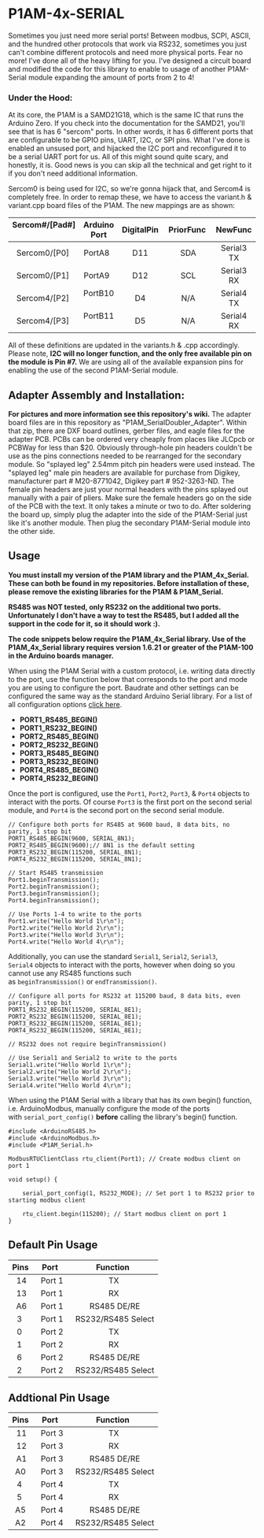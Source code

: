 # P1AM-4x-SERIAL

Sometimes you just need more serial ports! Between modbus, SCPI, ASCII, and the hundred other protocols that work via RS232, sometimes you just can't combine different protocols and need more physical ports. Fear no more! I've done all of the heavy lifting for you. I've designed a circuit board and modified the code for this library to enable to usage of another P1AM-Serial module expanding the amount of ports from 2 to 4! 

### Under the Hood:
At its core, the P1AM is a SAMD21G18, which is the same IC that runs the Arduino Zero. If you check into the documentation for the SAMD21, you'll see that is has 6 "sercom" ports. In other words, it has 6 different ports that are configurable to be GPIO pins, UART, I2C, or SPI pins. What I've done is enabled an unsused port, and hijacked the I2C port and reconfigured it to be a serial UART port for us. All of this might sound quite scary, and honestly, it is. Good news is you can skip all the technical and get right to it if you don't need additional information.

Sercom0 is being used for I2C, so we're gonna hijack that, and Sercom4 is completely free. In order to remap these, we have to access the variant.h & variant.cpp board files of the P1AM. The new mappings are as shown:

|  Sercom#/[Pad#]  |  Arduino Port  |  DigitalPin  |  PriorFunc  |    NewFunc   |
|:----------------:|:--------------:|:------------:|:-----------:|:------------:| 
|  Sercom0/[P0]    |     PortA8     |      D11     |     SDA     |  Serial3 TX  |
|  Sercom0/[P1]    |     PortA9     |      D12     |     SCL     |  Serial3 RX  |
|  Sercom4/[P2]    |     PortB10    |      D4      |     N/A     |  Serial4 TX  |
|  Sercom4/[P3]    |     PortB11    |      D5      |     N/A     |  Serial4 RX  |

All of these definitions are updated in the variants.h & .cpp accordingly. Please note, **I2C will no longer function, and the only free available pin on the module is Pin #7.** We are using all of the available expansion pins for enabling the use of the second P1AM-Serial module.

## Adapter Assembly and Installation: 

**For pictures and more information see this repository's wiki.** The adapter board files are in this repository as "P1AM_SerialDoubler_Adapter". Within that zip, there are DXF board outlines, gerber files, and eagle files for the adapter PCB. PCBs can be ordered very cheaply from places like JLCpcb or PCBWay for less than $20. Obviously through-hole pin headers couldn't be use as the pins connections needed to be rearranged for the secondary module. So "splayed leg" 2.54mm pitch pin headers were used instead. The "splayed leg" male pin headers are available for purchase from Digikey, manufacturer part # M20-8771042, Digikey part # 952-3263-ND. The female pin headers are just your normal headers with the pins splayed out manually with a pair of pliers. Make sure the female headers go on the side of the PCB with the text. It only takes a minute or two to do. After soldering the board up, simply plug the adapter into the side of the P1AM-Serial just like it's another module. Then plug the secondary P1AM-Serial module into the other side. 

## Usage

**You must install my version of the P1AM library and the P1AM_4x_Serial. These can both be found in my repositories. Before installation of these, please remove the existing libraries for the P1AM & P1AM_Serial.** 

**RS485 was NOT tested, only RS232 on the additional two ports. Unfortunately I don't have a way to test the RS485, but I added all the support in the code for it, so it should work :).**

**The code snippets below require the P1AM_4x_Serial library. Use of the P1AM_4x_Serial library requires version 1.6.21 or greater of the P1AM-100 in the Arduino boards manager.**  

When using the P1AM Serial with a custom protocol, i.e. writing data directly to the port, use the function below that corresponds to the port and mode you are using to configure the port. Baudrate and other settings can be configured the same way as the standard Arduino Serial library. For a list of all configuration options [click here](https://www.arduino.cc/reference/en/language/functions/communication/serial/begin/).

-   **PORT1_RS485_BEGIN()**
-   **PORT1_RS232_BEGIN()**
-   **PORT2_RS485_BEGIN()**
-   **PORT2_RS232_BEGIN()**
-   **PORT3_RS485_BEGIN()**
-   **PORT3_RS232_BEGIN()**
-   **PORT4_RS485_BEGIN()**
-   **PORT4_RS232_BEGIN()**

Once the port is configured, use the `Port1`, `Port2`, `Port3`, & `Port4` objects to interact with the ports. Of course `Port3` is the first port on the second serial module, and `Port4` is the second port on the second serial module. 

```
// Configure both ports for RS485 at 9600 baud, 8 data bits, no parity, 1 stop bit
PORT1_RS485_BEGIN(9600, SERIAL_8N1);
PORT2_RS485_BEGIN(9600);// 8N1 is the default setting
PORT3_RS232_BEGIN(115200, SERIAL_8N1);  
PORT4_RS232_BEGIN(115200, SERIAL_8N1);

// Start RS485 transmission
Port1.beginTransmission();
Port2.beginTransmission();
Port3.beginTransmission();
Port4.beginTransmission();

// Use Ports 1-4 to write to the ports
Port1.write("Hello World 1\r\n");
Port2.write("Hello World 2\r\n");
Port3.write("Hello World 3\r\n");
Port4.write("Hello World 4\r\n");
```

Additionally, you can use the standard `Serial1`, `Serial2`, `Serial3`, `Serial4` objects to interact with the ports, however when doing so you cannot use any RS485 functions such as `beginTransmission()` or `endTransmission()`.

```
// Configure all ports for RS232 at 115200 baud, 8 data bits, even parity, 1 stop bit
PORT1_RS232_BEGIN(115200, SERIAL_8E1);
PORT2_RS232_BEGIN(115200, SERIAL_8E1);
PORT3_RS232_BEGIN(115200, SERIAL_8E1);
PORT4_RS232_BEGIN(115200, SERIAL_8E1);

// RS232 does not require beginTransmission()

// Use Serial1 and Serial2 to write to the ports
Serial1.write("Hello World 1\r\n");
Serial2.write("Hello World 2\r\n");
Serial3.write("Hello World 3\r\n");
Serial4.write("Hello World 4\r\n");
```

When using the P1AM Serial with a library that has its own begin() function, i.e. ArduinoModbus, manually configure the mode of the ports with `serial_port_config()` **before** calling the library's begin() function.

```
#include <ArduinoRS485.h>
#include <ArduinoModbus.h>
#include <P1AM_Serial.h>

ModbusRTUClientClass rtu_client(Port1); // Create modbus client on port 1

void setup() {

    serial_port_config(1, RS232_MODE); // Set port 1 to RS232 prior to starting modbus client

    rtu_client.begin(115200); // Start modbus client on port 1
}
```

## Default Pin Usage

| Pins  |  Port    | Function  | 
|:-----:|:--------:|:---------------:| 
|  14   |  Port 1  |    TX     | 
|  13   |  Port 1  |    RX     | 
|  A6   |  Port 1  |RS485 DE/RE| 
|  3    |  Port 1  |RS232/RS485 Select| 
|  0    |  Port 2  |    TX     | 
|  1    |  Port 2  |    RX     | 
|  6    |  Port 2  |RS485 DE/RE| 
|  2    |  Port 2  |RS232/RS485 Select| 

## Addtional Pin Usage

| Pins  |  Port    | Function  | 
|:-----:|:--------:|:---------------:| 
|  11   |  Port 3  |    TX     | 
|  12   |  Port 3  |    RX     | 
|  A1   |  Port 3  |RS485 DE/RE| 
|  A0   |  Port 3  |RS232/RS485 Select| 
|  4    |  Port 4  |    TX     | 
|  5    |  Port 4  |    RX     | 
|  A5   |  Port 4  |RS485 DE/RE| 
|  A2   |  Port 4  |RS232/RS485 Select| 

